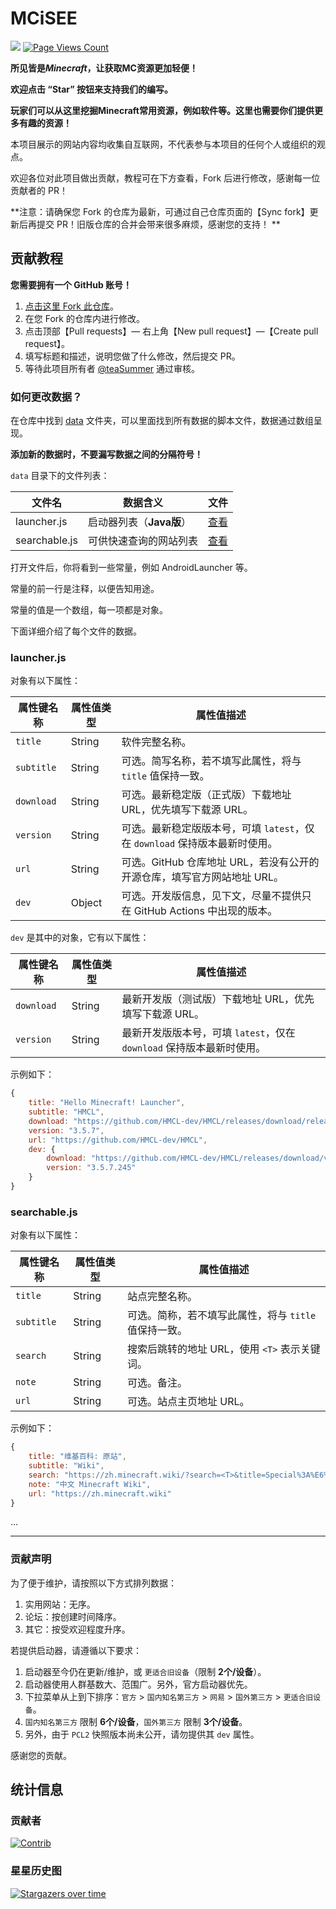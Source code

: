 # MCiSEE

![](https://img.shields.io/badge/license-CC--BY--SA--4.0-green) [![Page Views Count](https://badges.toozhao.com/badges/01HTFPN35M6ETEFBVAP3SEWRKG/green.svg)](https://badges.toozhao.com/stats/01HTFPN35M6ETEFBVAP3SEWRKG)

**所见皆是*Minecraft*，让获取MC资源更加轻便！**

**欢迎点击 “Star” 按钮来支持我们的编写。**

**玩家们可以从这里挖掘Minecraft常用资源，例如软件等。这里也需要你们提供更多有趣的资源！**

本项目展示的网站内容均收集自互联网，不代表参与本项目的任何个人或组织的观点。

欢迎各位对此项目做出贡献，教程可在下方查看，Fork 后进行修改，感谢每一位贡献者的 PR！

**注意：请确保您 Fork 的仓库为最新，可通过自己仓库页面的【Sync fork】更新后再提交 PR！旧版仓库的合并会带来很多麻烦，感谢您的支持！
**

## 贡献教程

**您需要拥有一个 GitHub 账号！**

1. [点击这里 Fork 此仓库](https://github.com/teaSummer/MCiSEE/fork)。
2. 在您 Fork 的仓库内进行修改。
3. 点击顶部【Pull requests】— 右上角【New pull request】—【Create pull request】。
4. 填写标题和描述，说明您做了什么修改，然后提交 PR。
5. 等待此项目所有者 [@teaSummer](https://github.com/teaSummer) 通过审核。

### 如何更改数据？

在仓库中找到 [data](data) 文件夹，可以里面找到所有数据的脚本文件，数据通过数组呈现。

**添加新的数据时，不要漏写数据之间的分隔符号！**

`data` 目录下的文件列表：

| 文件名           | 数据含义             | 文件                       |
|---------------|------------------|--------------------------|
| launcher.js   | 启动器列表（**Java版**） | [查看](data/launcher.js)   |
| searchable.js | 可供快速查询的网站列表      | [查看](data/searchable.js) |

打开文件后，你将看到一些常量，例如 AndroidLauncher 等。

常量的前一行是注释，以便告知用途。

常量的值是一个数组，每一项都是对象。

下面详细介绍了每个文件的数据。

### launcher.js

对象有以下属性：

| 属性键名称      | 属性值类型  | 属性值描述                                            |
|------------|--------|--------------------------------------------------|
| `title`    | String | 软件完整名称。                                          |
| `subtitle` | String | 可选。简写名称，若不填写此属性，将与 `title` 值保持一致。                |
| `download` | String | 可选。最新稳定版（正式版）下载地址 URL，优先填写下载源 URL。               |
| `version`  | String | 可选。最新稳定版版本号，可填 `latest`，仅在 `download` 保持版本最新时使用。 |
| `url`      | String | 可选。GitHub 仓库地址 URL，若没有公开的开源仓库，填写官方网站地址 URL。      |
| `dev`      | Object | 可选。开发版信息，见下文，尽量不提供只在 GitHub Actions 中出现的版本。      |

`dev` 是其中的对象，它有以下属性：

| 属性键名称      | 属性值类型  | 属性值描述                                         |
|------------|--------|-----------------------------------------------|
| `download` | String | 最新开发版（测试版）下载地址 URL，优先填写下载源 URL。               |
| `version`  | String | 最新开发版版本号，可填 `latest`，仅在 `download` 保持版本最新时使用。 |

示例如下：

``` javascript
{
    title: "Hello Minecraft! Launcher",
    subtitle: "HMCL",
    download: "https://github.com/HMCL-dev/HMCL/releases/download/release-3.5.7/HMCL-3.5.7.exe",
    version: "3.5.7",
    url: "https://github.com/HMCL-dev/HMCL",
    dev: {
        download: "https://github.com/HMCL-dev/HMCL/releases/download/v3.5.7.245/HMCL-3.5.7.245.exe",
        version: "3.5.7.245"
    }
}
```

### searchable.js

对象有以下属性：

| 属性键名称      | 属性值类型  | 属性值描述                           |
|------------|--------|---------------------------------|
| `title`    | String | 站点完整名称。                         |
| `subtitle` | String | 可选。简称，若不填写此属性，将与 `title` 值保持一致。 |
| `search`   | String | 搜索后跳转的地址 URL，使用 `<T>` 表示关键词。    |
| `note`     | String | 可选。备注。                          |
| `url`      | String | 可选。站点主页地址 URL。                  |

示例如下：

``` javascript
{
    title: "维基百科: 原站",
    subtitle: "Wiki",
    search: "https://zh.minecraft.wiki/?search=<T>&title=Special%3A%E6%90%9C%E7%B4%A2&fulltext=search",
    note: "中文 Minecraft Wiki",
    url: "https://zh.minecraft.wiki"
}
```

...

---

### 贡献声明

为了便于维护，请按照以下方式排列数据：

1. 实用网站：无序。
2. 论坛：按创建时间降序。
3. 其它：按受欢迎程度升序。

若提供启动器，请遵循以下要求：

1. 启动器至今仍在更新/维护，或 `更适合旧设备`（限制 **2个/设备**）。
2. 启动器使用人群基数大、范围广。另外，官方启动器优先。
3. 下拉菜单从上到下排序：`官方` > `国内知名第三方` > `网易` > `国外第三方` > `更适合旧设备`。
4. `国内知名第三方` 限制 **6个/设备**，`国外第三方` 限制 **3个/设备**。
5. 另外，由于 `PCL2` 快照版本尚未公开，请勿提供其 `dev` 属性。

感谢您的贡献。

## 统计信息

### 贡献者

[![Contrib](https://contrib.rocks/image?repo=teaSummer/MCiSEE)](https://github.com/teaSummer/MCiSEE/graphs/contributors)

### 星星历史图

[![Stargazers over time](https://starchart.cc/teaSummer/MCiSEE.svg?variant=adaptive)](https://starchart.cc/teaSummer/MCiSEE)
